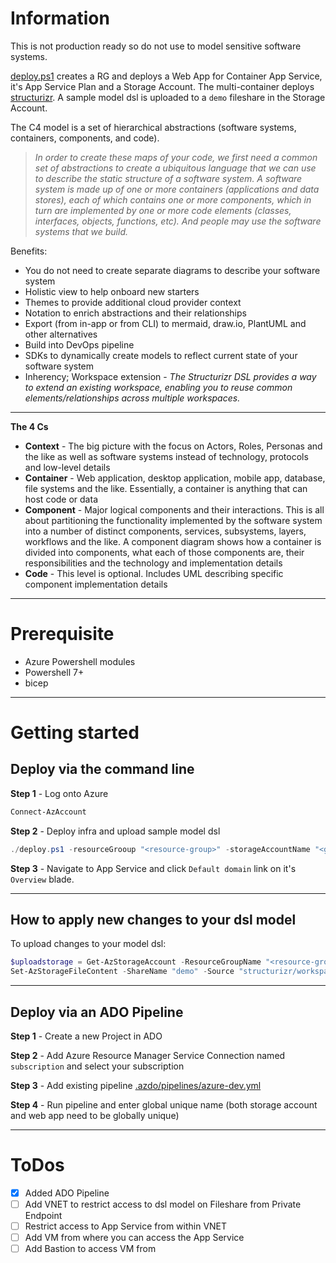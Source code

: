 # Information

This is not production ready so do not use to model sensitive software systems.

[deploy.ps1](deploy.ps1) creates a RG and deploys a Web App for Container App Service, it's App Service Plan and a Storage Account.  The multi-container deploys [structurizr](https://www.c4model.com).  A sample model dsl is uploaded to a `demo` fileshare in the Storage Account.

The C4 model is a set of hierarchical abstractions (software systems, containers, components, and code).

> _In order to create these maps of your code, we first need a common set of abstractions to create a ubiquitous language that we can use to describe the static structure of a software system. A software system is made up of one or more containers (applications and data stores), each of which contains one or more components, which in turn are implemented by one or more code elements (classes, interfaces, objects, functions, etc). And people may use the software systems that we build._

Benefits:
- You do not need to create separate diagrams to describe your software system
- Holistic view to help onboard new starters
- Themes to provide additional cloud provider context
- Notation to enrich abstractions and their relationships
- Export (from in-app or from CLI) to mermaid, draw.io, PlantUML and other alternatives
- Build into DevOps pipeline
- SDKs to dynamically create models to reflect current state of your software system
- Inherency; Workspace extension - _The Structurizr DSL provides a way to extend an existing workspace, enabling you to reuse common elements/relationships across multiple workspaces._


---

**The 4 Cs**

- **Context** - The big picture with the focus on Actors, Roles, Personas and the like as well as software systems instead of technology, protocols and low-level details
- **Container** - Web application, desktop application, mobile app, database, file systems and the like. Essentially, a container is anything that can host code or data
- **Component** - Major logical components and their interactions. This is all about partitioning the functionality implemented by the software system into a number of distinct components, services, subsystems, layers, workflows and the like.  A component diagram shows how a container is divided into components, what each of those components are, their responsibilities and the technology and implementation details
- **Code** - This level is optional.  Includes UML describing specific component implementation details
---

# Prerequisite

- Azure Powershell modules
- Powershell 7+
- bicep

---

# Getting started

## Deploy via the command line

**Step 1** - Log onto Azure

```powershell
Connect-AzAccount
```

**Step 2** - Deploy infra and upload sample model dsl

```powershell
./deploy.ps1 -resourceGrooup "<resource-group>" -storageAccountName "<globally-unique-storage-account>" -appServiceName "<globally-unique-app-service>"
```

**Step 3** - Navigate to App Service and click `Default domain` link on it's `Overview` blade.

---

## How to apply new changes to your dsl model

To upload changes to your model dsl:

```powershell
$uploadstorage = Get-AzStorageAccount -ResourceGroupName "<resource-group>" -Name "<globally-unique-storage-account>"
Set-AzStorageFileContent -ShareName "demo" -Source "structurizr/workspace.dsl" -Path "workspace.dsl" -Context $uploadstorage.Context -Force
```

---

## Deploy via an ADO Pipeline

**Step 1** - Create a new Project in ADO

**Step 2** - Add Azure Resource Manager Service Connection named `subscription` and select your subscription

**Step 3** - Add existing pipeline [.azdo/pipelines/azure-dev.yml](.azdo/pipelines/azure-dev.yml)

**Step 4** - Run pipeline and enter global unique name (both storage account and web app need to be globally unique)

---

# ToDos

- [x] Added ADO Pipeline
- [ ] Add VNET to restrict access to dsl model on Fileshare from Private Endpoint
- [ ] Restrict access to App Service from within VNET
- [ ] Add VM from where you can access the App Service
- [ ] Add Bastion to access VM from
